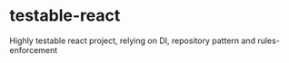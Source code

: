 # testable-react
Highly testable react project, relying on DI, repository pattern and rules-enforcement
